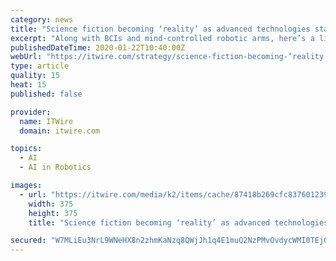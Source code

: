 ```yaml
---
category: news
title: "Science fiction becoming ‘reality’ as advanced technologies start to enhance human beings"
excerpt: "Along with BCIs and mind-controlled robotic arms, here’s a list of the key technologies Mabbott writes are likely to contribute to human augmentation including: Exoskeletons will also become ..."
publishedDateTime: 2020-01-22T10:40:00Z
webUrl: "https://itwire.com/strategy/science-fiction-becoming-‘reality’-as-advanced-technologies-start-to-enhance-human-beings.html"
type: article
quality: 15
heat: 15
published: false

provider:
  name: ITWire
  domain: itwire.com

topics:
  - AI
  - AI in Robotics

images:
  - url: "https://itwire.com/media/k2/items/cache/87418b269cfc8376012396ffe51803d1_M.jpg"
    width: 375
    height: 375
    title: "Science fiction becoming ‘reality’ as advanced technologies start to enhance human beings"

secured: "W7MLiEu3NrL9WNeHX8n2zhmKaNzq8QWjJh1q4E1muQ2NzPMvOvdycWMI0TEj0x4tz/TDAyXttkHrRXDTCTXkPbKZKHn7Hkl3/XqkR6iJw7PHi/nDM0tWA/L2HvI8XZ7hUcMgu/6zR3oyfdh8sYoztIjkWop7usS9QSvaP4/BuTR4joccdbVsv+f87l2ZD3D25k7kudN6frcmlzo9b9k9jBbPTgcMevKz5jf5Ew0POA6C9jQOrrosfD00pWMosofOFQQA45iof9HPmZXLP8JVZ4s3sqQuMRe8FgbbtE9V64eAEiIs55Jlb71kgP2y+75k;MbEZRPgY8v/4DOersnJL8g=="
---
```


